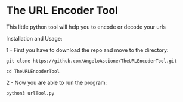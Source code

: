 # The URL Encoder Tool
This little python tool will help you to encode or decode your urls

Installation and Usage:

1 - First you have to download the repo and move to the directory:

`
git clone https://github.com/AngeloAscione/TheURLEncoderTool.git
`

`
cd TheURLEncoderTool
`

2 - Now you are able to run the program:

`
python3 urlTool.py
`
